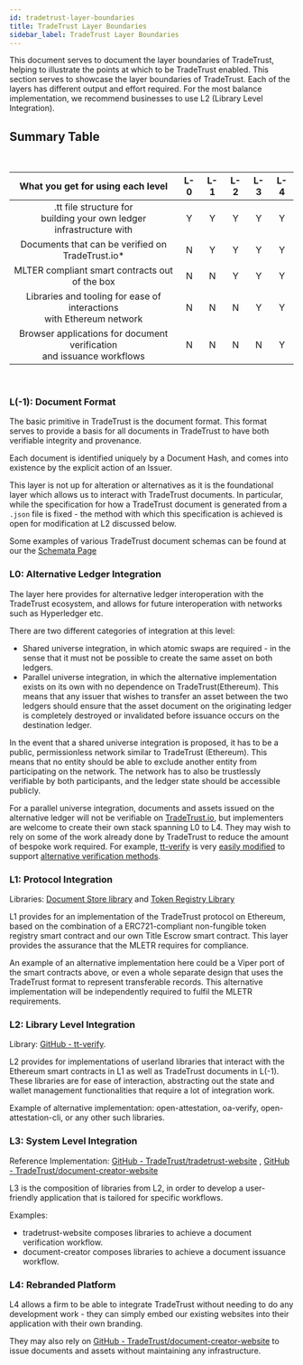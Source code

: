 ```yaml
---
id: tradetrust-layer-boundaries
title: TradeTrust Layer Boundaries
sidebar_label: TradeTrust Layer Boundaries
---
```


This document serves to document the layer boundaries of TradeTrust, helping to illustrate the points at which to be TradeTrust enabled. This section serves to showcase the layer boundaries of TradeTrust. Each of the layers has different output and effort required. For the most balance implementation, we recommend businesses to use L2 (Library Level Integration).

## Summary Table

&nbsp;

|                      What you get for using each level                      | L-0 | L-1 | L-2 | L-3 | L-4 |
| :-------------------------------------------------------------------------: | :-: | :-: | :-: | :-: | :-: |
|  .tt file structure for<br />building your own ledger infrastructure with   |  Y  |  Y  |  Y  |  Y  |  Y  |
|              Documents that can be verified on TradeTrust.io\*              |  N  |  Y  |  Y  |  Y  |  Y  |
|               MLTER compliant smart contracts out of the box                |  N  |  N  |  Y  |  Y  |  Y  |
| Libraries and tooling for ease of interactions <br />with Ethereum network  |  N  |  N  |  N  |  Y  |  Y  |
| Browser applications for document verification <br />and issuance workflows |  N  |  N  |  N  |  N  |  Y  |

&nbsp;

### L(-1): Document Format

The basic primitive in TradeTrust is the document format. This format serves to provide a basis for all documents in TradeTrust to have both verifiable integrity and provenance.

Each document is identified uniquely by a Document Hash, and comes into existence by the explicit action of an Issuer.

This layer is not up for alteration or alternatives as it is the foundational layer which allows us to interact with TradeTrust documents. In particular, while the specification for how a TradeTrust document is generated from a `.json` file is fixed - the method with which this specification is achieved is open for modification at L2 discussed below.

Some examples of various TradeTrust document schemas can be found at our the [Schemata Page](https://schemata.tradetrust.io/)

### L0: Alternative Ledger Integration

The layer here provides for alternative ledger interoperation with the TradeTrust ecosystem, and allows for future interoperation with networks such as Hyperledger etc.

There are two different categories of integration at this level:

- Shared universe integration, in which atomic swaps are required - in the sense that it must not be possible to create the same asset on both ledgers.
- Parallel universe integration, in which the alternative implementation exists on its own with no dependence on TradeTrust(Ethereum). This means that any issuer that wishes to transfer an asset between the two ledgers should ensure that the asset document on the originating ledger is completely destroyed or invalidated before issuance occurs on the destination ledger.

In the event that a shared universe integration is proposed, it has to be a public, permissionless network similar to TradeTrust (Ethereum). This means that no entity should be able to exclude another entity from participating on the network. The network has to also be trustlessly verifiable by both participants, and the ledger state should be accessible publicly.

For a parallel universe integration, documents and assets issued on the alternative ledger will not be verifiable on [TradeTrust.io](https://tradetrust.io), but implementers are welcome to create their own stack spanning L0 to L4. They may wish to rely on some of the work already done by TradeTrust to reduce the amount of bespoke work required. For example, [tt-verify](https://github.com/TradeTrust/tt-verify) is very [easily modified](/docs/reference/libraries/tt-verify) to support [alternative verification methods](/docs/topics/advanced/alternative-ledgers).

### L1: Protocol Integration

Libraries: [Document Store library](https://github.com/TradeTrust/document-store) and [Token Registry Library](https://github.com/TradeTrust/token-registry)

L1 provides for an implementation of the TradeTrust protocol on Ethereum, based on the combination of a ERC721-compliant non-fungible token registry smart contract and our own Title Escrow smart contract. This layer provides the assurance that the MLETR requires for compliance.

An example of an alternative implementation here could be a Viper port of the smart contracts above, or even a whole separate design that uses the TradeTrust format to represent transferable records. This alternative implementation will be independently required to fulfil the MLETR requirements.

### L2: Library Level Integration

Library: [GitHub - tt-verify](https://github.com/TradeTrust/tt-verify).

L2 provides for implementations of userland libraries that interact with the Ethereum smart contracts in L1 as well as TradeTrust documents in L(-1). These libraries are for ease of interaction, abstracting out the state and wallet management functionalities that require a lot of integration work.

Example of alternative implementation: open-attestation, oa-verify, open-attestation-cli, or any other such libraries.

### L3: System Level Integration

Reference Implementation: [GitHub - TradeTrust/tradetrust-website](https://github.com/TradeTrust/tradetrust-website) , [GitHub - TradeTrust/document-creator-website](https://github.com/tradetrust/document-creator-website)

L3 is the composition of libraries from L2, in order to develop a user-friendly application that is tailored for specific workflows.

Examples:

- tradetrust-website composes libraries to achieve a document verification workflow.
- document-creator composes libraries to achieve a document issuance workflow.

### L4: Rebranded Platform

L4 allows a firm to be able to integrate TradeTrust without needing to do any development work - they can simply embed our existing websites into their application with their own branding.

They may also rely on [GitHub - TradeTrust/document-creator-website](https://github.com/tradetrust/document-creator-website) to issue documents and assets without maintaining any infrastructure.
